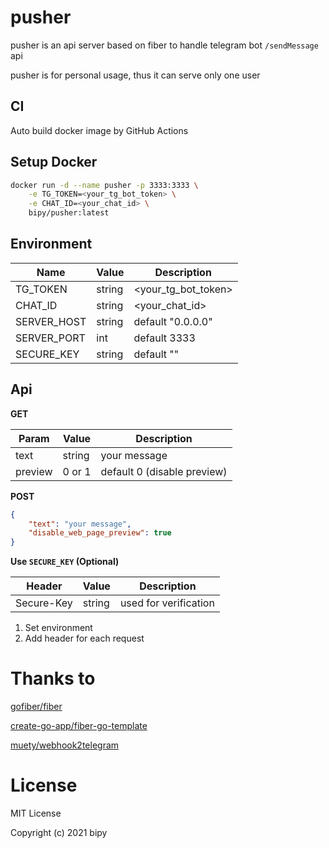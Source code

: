 # pusher

pusher is an api server based on fiber to handle telegram bot `/sendMessage` api

pusher is for personal usage, thus it can serve only one user

## CI

Auto build docker image by GitHub Actions

## Setup Docker

```bash
docker run -d --name pusher -p 3333:3333 \
	-e TG_TOKEN=<your_tg_bot_token> \
	-e CHAT_ID=<your_chat_id> \
	bipy/pusher:latest
```

## Environment

| Name        | Value  | Description         |
| ----------- | ------ | ------------------- |
| TG_TOKEN    | string | <your_tg_bot_token> |
| CHAT_ID     | string | <your_chat_id>      |
| SERVER_HOST | string | default "0.0.0.0"   |
| SERVER_PORT | int    | default 3333        |
| SECURE_KEY  | string | default ""          |

## Api

**GET**

| Param   | Value  | Description                 |
| ------- | ------ | --------------------------- |
| text    | string | your message                |
| preview | 0 or 1 | default 0 (disable preview) |

**POST**

```json
{
    "text": "your message",
    "disable_web_page_preview": true
}
```

**Use `SECURE_KEY` (Optional)**

| Header     | Value  | Description           |
| ---------- | ------ | --------------------- |
| Secure-Key | string | used for verification |

1. Set environment 
2. Add header for each request

# Thanks to

[gofiber/fiber](https://github.com/gofiber/fiber)

[create-go-app/fiber-go-template](https://github.com/create-go-app/fiber-go-template)

[muety/webhook2telegram](https://github.com/muety/webhook2telegram)

# License

MIT License

Copyright (c) 2021 bipy